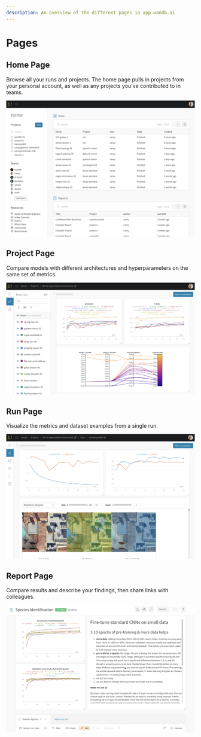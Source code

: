 ```yaml
---
description: An overview of the different pages in app.wandb.ai
---
```


# Pages

## Home Page

Browse all your runs and projects. The home page pulls in projects from your personal account, as well as any projects you've contributed to in teams. 

![](../../.gitbook/assets/image%20%2824%29.png)

## Project Page

Compare models with different architectures and hyperparameters on the same set of metrics.

![](../../.gitbook/assets/image%20%2817%29.png)

## Run Page

Visualize the metrics and dataset examples from a single run.

![](../../.gitbook/assets/image%20%2811%29.png)

## Report Page

Compare results and describe your findings, then share links with colleagues.

![](../../.gitbook/assets/image%20%2819%29.png)

